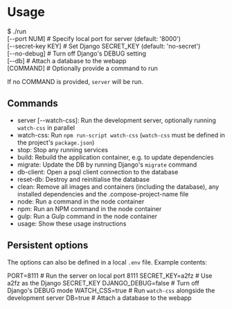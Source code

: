 Usage
===

  $ ./run \
    [--port NUM]        # Specify local port for server (default: '8000') \
    [--secret-key KEY]  # Set Django SECRET_KEY (default: 'no-secret') \
    [--no-debug]        # Turn off Django's DEBUG setting \
    [--db]              # Attach a database to the webapp \
    [COMMAND]           # Optionally provide a command to run

If no COMMAND is provided, `server` will be run.

Commands
---

- server [--watch-css]: Run the development server, optionally running `watch-css` in parallel
- watch-css: Run `npm run-script watch-css` (`watch-css` must be defined in the project's `package.json`)
- stop: Stop any running services
- build: Rebuild the application container, e.g. to update dependencies
- migrate: Update the DB by running Django's `migrate` command
- db-client: Open a psql client connection to the database
- reset-db: Destroy and reinitialise the database
- clean: Remove all images and containers (including the database), any installed dependencies and the .compose-project-name file
- node: Run a command in the node container
- npm: Run an NPM command in the node container
- gulp: Run a Gulp command in the node container
- usage: Show these usage instructions

Persistent options
---

The options can also be defined in a local `.env` file. Example contents:

  PORT=8111           # Run the server on local port 8111
  SECRET_KEY=a2fz     # Use a2fz as the Django SECRET_KEY
  DJANGO_DEBUG=false  # Turn off Django's DEBUG mode
  WATCH_CSS=true      # Run `watch-css` alongside the development server
  DB=true             # Attach a database to the webapp
